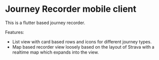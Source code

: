 # Journey Recorder mobile client

This is a flutter based journey recorder.

Features:

  - List view with card based rows and icons for different journey types.
  - Map based recorder view loosely based on the layout of Strava with a realtime map which expands into the view.
